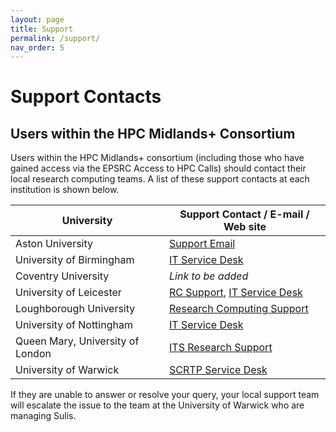 ```yaml
---
layout: page
title: Support
permalink: /support/
nav_order: 5
---
```


# Support Contacts

## Users within the HPC Midlands+ Consortium

Users within the HPC Midlands+ consortium (including those who have gained access via the EPSRC Access to HPC Calls) should contact their local research computing teams. A list of these support contacts at each institution is shown below.

University | Support Contact / E-mail / Web site
---------- | -----------------------------------
Aston University | [Support Email](mailto:hpc_support@aston.ac.uk)
University of Birmingham | [IT Service Desk](http://www.itservicedesk.bham.ac.uk/)
Coventry University | *Link to be added*
University of Leicester | [RC Support](mailto:rcs.support@le.ac.uk), [IT Service Desk](http://www2.le.ac.uk/offices/itservices)
Loughborough University | [Research Computing Support](mailto:research-computing@lboro.ac.uk)
University of Nottingham | [IT Service Desk](https://www.nottingham.ac.uk/it-services/research/uon-compute-service/midlands-plus.aspx)
Queen Mary, University of London | [ITS Research Support](mailto:its-research-support@qmul.ac.uk)
University of Warwick | [SCRTP Service Desk](https://bugzilla.csc.warwick.ac.uk/bugzilla)

If they are unable to answer or resolve your query, your local support team will escalate the issue to the team at the University of Warwick who are managing Sulis.
